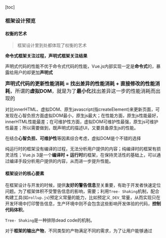 [toc]

### 框架设计预览

#### 权衡的艺术

> 框架设计里到处都体现了权衡的艺术

**命令式框架关注过程，声明式框架关注结果**

声明式代码的性能不优于命令式代码的性能，Vue.js内部实现一定是**命令式**的，暴露给用户的却更加**声明式**

<font size="3">**声明式代码的更新性能消耗 = 找出差异的性能消耗 + 直接修改的性能消耗**，所谓的**虚拟DOM**，就是为了**最小化**找出差异这一步的性能消耗而出现的</font>

对比innerHTML、虚拟DOM、原生javascript(指createElement)来更新页面，可发现在心智负担方面虚拟DOM最小，原生js最大；在性能方面，原生js性能最好，innerHTML性能最差；在可维护性方面，虚拟DOM可维护性最强，原生js可维护性最差；所以需要做到，既声明式的描述UI，又要具备原生js的性能。

在结合**心智负担、可维护性**等因素综合考虑，虚拟DOM是个不错的选择

纯运行时的框架没有编译的过程，无法分析用户提供的内容；纯编译时的框架有损灵活性；Vue.js 3是一个**编译时 + 运行时**的框架，在保持灵活性的基础上，可以通过编译手段分析用户提供的内容，从而进一步提升性能。

#### 框架设计的核心要素

在框架设计与开发的时候，提供**友好的警告信息**至关重要，有助于开发者快速定位问题。为了框架体积不受警告信息的影响，需要；利用`Tree- Shaking`机制，配合构建工具(如`rollup.js`)预定义常量的能力，比如预定义`_DEV_`常量，从而实现只在开发环境中打印警告信息，生产环境中则不会包含这些影响开发体验的代码，**控制代码体积**。

`Tree- Shaking`是一种排除dead code的机制。

对于**框架的输出产物**，不同类型的产物满足不同的需求，为了让用户能够通过<script>标签直接引用并使用，我们需要输出 IIFE格式的资源，即立即调用的函数表达式。为了让用户能够通过 <script type="module"> 引用并使用，我们需要输出 ESM格式的资源。这里需要注意的是，ESM 格式的资源有两种：用于浏览器的 `esm-browser.js` 和用于打包工具的`esm-bundler.js` 它们的区别在于对预定义常量`_DEV_`的处理，前者直接将`_ DEV_ `常量替换为字面量 true 或false(从而控制需要`Tree-Shaking`的代码)，后者则将`_DEV_ `常量替换为` process.env.NODE_ ENV !=='production'` 语句。

框架的错误处理做得好坏直接决定了用户应用程序的健壮性，同时还决定了用户开发应月处理错误的心智负担。框架需要为用户提供统一的**错误处理接口**，这样用户可以通过注册自定的错误处理两数来处理全部的框架异常。

框架还需提供更加良好的`TypeScript`**类型支持**



#### Vue.js设计思路

本章中，介绍了声明式地描述 UI 的概念。vuejs 是一个声明式的框架，声明式的好处在于，它直接表达结果，用户不需要关注过程。vuejs采用模板的方式来描述UI，但它同样支持使用虛拟DOM 来描述 UI。虛拟DOM 要比模板更加灵活，但模板要比虚拟DOM 更加直观。

**渲染器**的作用是，把**虚拟 DOM** 对象渲染为真实DOM 元素。它的工作原理是递归地遍历虚拟 DOM 对象，并调用原生 DOM API 来完成真实DOM 的创建。渲染器的精髓在于后续的更新，它会通过 <font size="3">**DIFF算法**</font>找出变更点，并且只会更新需要更新的内容。

组件其实就是**一组虛拟DOM元素的封装**，它可以是一个返回虛拟DOM 的函数，也可以是一个对象，但这个对象下必须要有一个函数，用来产出组件要渲染的虚拟 DOM。渲染器在渲染组件时，会先获取组件要渲染的内容，即执行组件的渲染函数并得到其返回值，称之为 subtree，最后再递归地调用渲染器将 subtree 渲染出来即可。

Vuejs 的模板会被一个叫作**编译器**的程序编译为渲染函数，编译器、渲染器都是 Vue.js 的核心组成部分，它们共同构成一个有机的整体，不同模块之间互相配合，进一步提升框架性能。

<img src="https://raw.githubusercontent.com/zhedieya/MyPics/main/typora-img/image-20230215235745491.png" alt="image-20230215235745491" style="zoom:50%;" />



### 响应系统

#### 响应系统的作用与实现

```js
const obj = {text: 'cyk'}
function effect() {
  document.body.innerText = obj.text
}
```

希望值变化后，副作用函数effect会重新执行，更新数据，为了实现响应式数据，可以先发现两点线索：

- 当副作用函数执行时会出发obj.text的**读取**操作
- 当修改obj.text时，会出发字段obj.text的**设置**操作

初始想法是当读取obj.text字段时，可以将副作用函数存储到一个“桶”里，这样，当设置obj.text时，再将该副作用函数取出来执行即可。

在Vue3中，使用代理对象`Proxy`来拦截一个对象属性的读取和设置操作

初始版本直接通过名字(effect)来获取副作用函数，很不方便，后来完善后：

- 当**读取**操作发生时，将副作用函数收集到桶里
- 当**设置**操作发生时，从桶中取出副作用函数并执行

通过注册全局变量来存储被注册的副作用函数，解决了上述问题，不过也发现，由于**没有在副作用函数与被操作的目标字段之间建立明确的联系**，导致无论读取的是什么属性，都会收集副作用函数；无论设置的是什么属性，都会把桶里的副作用函数取出并执行。这需要重新设计桶的结构，不能再简单的使用一个Set作为桶了。

```js
function effect(function effectFn(){
  document.body.innerText = obj.text
})
```

此段代码存在三个角色

- 被操作的代理对象obj
- 被操作的字段名text
- 使用effect函数注册的副作用函数effectFn

若用target代表一个代理对象所代理的原始对象，用key来表示被操作的字段名，用effectFn来表示被注册的副作用函数，那么可以建立如下的关系

```shell
--target
     --key
        --effectFn
```

选择`WeakMap`来存储副作用函数和目标字段的关系，选择`WeakMap`来存储是因为WeakMap对key是弱引用，若用户侧对代码对target没有任何引用，target会被垃圾回收器回收。

<img src="https://raw.githubusercontent.com/zhedieya/MyPics/main/typora-img/image-20230217001550046.png" alt="image-20230217001550046" style="zoom:30%;" align='left'/>

<img src="https://raw.githubusercontent.com/zhedieya/MyPics/main/typora-img/image-20230217002243702.png" alt="image-20230217002243702" style="zoom:50%;" align="left"/>

```js
// 存储副作用函数的桶
const bucket = new WeakMap()
// 原始数据
const data = { text: 'hello world' }

const obj = new Proxy(data, {
  // 拦截对象属性的读取
  get(target, key) {
    // 收集依赖，将副作用函数添加进桶
    track(target, key)
    return target[key]
  },
  // 拦截对象属性的设置
  set(target, key, newVal) {
    target[key] = newVal
    // 触发变化，将副作用函数从桶中取出并执行
    trigger(target, key)
  },
})

//在get拦截函数内调用track函数追踪变化，收集依赖
function track(target, key) {
  if (!activeEffect) return
  // 根据target从桶里拿到depsMap，值是Map(key --> effects)
  let depsMap = bucket.get(target)
  // 若不存在，创建一个Map并与target关联
  if (!depsMap) bucket.set(target, (depsMap = new Map()))
  // 根据key从depsMap里拿到deps，是Set类型，存放着与key相关的副作用函数effects
  let deps = depsMap.get(key)
  // 若不存在，创建一个Set并与key关联
  if (!deps) depsMap.set(key, (deps = new Set()))
  deps.add(activeEffect)
}

//在set拦截函数内调用trigger函数触发变化
function trigger(target, key) {
  const depsMap = bucket.get(target)
  if (!depsMap) return
  const effects = depsMap.get(key)
  effects && effects.forEach((fn) => fn())
}

// 用一个全局变量存储当前激活的 effect 函数
let activeEffect = undefined
function effect(fn) {
  // 当调用 effect 注册副作用函数时，将副作用函数复制给 activeEffect
  activeEffect = fn
  // 执行副作用函数
  fn()
}

effect(() => {
  console.log('effect run')
  document.body.innerText = obj.text
})

setTimeout(() => {
  obj.text = 'hello vue3'
}, 1000)
```

以上便是一个相对完善的响应式系统

如此就完备了吗？ 当然不是，首先便是**分支切换**

```js
 const data = { ok: true, text: 'hello world' }
 const obj = new Proxy(data, { /* ... */ })

 effect(function effectFn() {
   document.body.innerText = obj.ok ? obj.text : 'not'
 })
```

根据上述代码，可知由于字段obj.ok的初始值为`true`，所以副作用函数首先会被字段data.ok和data.text所对应的依赖集合收集，当obj.ok的值改为`false`时，会触发副作用函数重新执行，由于此时obj.text不会被执行，所以理想状态下副作用函数effectFn不应该被obj.text所对应的依赖集合收集，但目前我们的代码实现不了这一点，**会产生遗留的副作用函数**，因为我们只要修改了obj.text的值，effect都会重新执行，即使innerText的值不需要变化。

解决这个问题也很简单，只需在每次执行副作用函数后，将它从所有相关的依赖集合中删除，因此需要重新设计部分函数。

在`track`中完成对依赖集合的收集

```js
function track(target, key) {
  /* if (!activeEffect) return // 没有正在执行的副作用函数 直接返回 
  let depsMap = bucket.get(target)
  if (!depsMap) {
    bucket.set(target, (depsMap = new Map()))
  }
  let deps = depsMap.get(key)
  if (!deps) {
    depsMap.set(key, (deps = new Set()))
  } */
  // deps就是与当前副作用函数相关的依赖集合
  deps.add(activeEffect)
  // 将该依赖集合存储到activeEffect.deps中
  activeEffect.deps.push(deps)
}
```

<img src="https://raw.githubusercontent.com/zhedieya/MyPics/main/typora-img/image-20230219225137550.png" alt="image-20230219225137550" style="zoom:40%;" align="left" />

有了这个联系后，我们就可以在每次副作用函数执行时，获取到所有相关联的依赖集合，进而将副作用函数从依赖集合中删除

```js
// 用一个全局变量存储当前激活的 effect 函数
let activeEffect
function effect(fn) {
  const effectFn = () => {
    cleanup(effectFn)
    // 当调用 effect 注册副作用函数时，将副作用函数复制给 activeEffect
    activeEffect = effectFn
    fn()
  }
  // activeEffect.deps 用来存储所有与该副作用函数相关的依赖集合
  effectFn.deps = []
  // 执行副作用函数
  effectFn()
}

function cleanup(effectFn) {
  for (let i = 0; i < effectFn.deps.length; i++) {
    const deps = effectFn.deps[i]
    deps.delete(effectFn)
  }
  effectFn.deps.length = 0
}
```

但此时依然没完，问题出现在`trigger`函数中，在该函数内部会遍历effect集合并执行副作用函数，由于是个Set集合，根据语言规范描述，当调用forEach遍历Set集合时，如果一个值已经被访问过了，但该值被删除并重新添加到了集合，若此时forEach没有遍历结束，那么该值会重新被访问，所以会出现类似`set.delete(1)  set.add(1)`这样的代码，会导致无限执行，解决方法是构造一个新的Set集合并遍历。

```js
 function trigger(target, key) {
  const depsMap = bucket.get(target)
  if (!depsMap) return
  const effects = depsMap.get(key)

  const effectsToRun = new Set()
  effects && effects.forEach((effectFn) => effectsToRun.add(effectFn))
  effectsToRun.forEach((effectFn) => effectFn())
  // effects && effects.forEach(effectFn => effectFn())
}
```

**嵌套的effect：**

对于Vue.js来说，渲染函数是会运行在一个effect()函数中的，所以当组件发生嵌套时，也会发生effect()嵌套，上述代码目前不支持effect()嵌套，问题出在我们实现的effect函数与activeEffect上，我们是用的全局变量activeEffect来存储通过effect函数注册的副作用函数，这意味着当副作用函数发生嵌套时，内层副作用函数的执行会覆盖activeEffect的值，这时如果再有响应式数据执行依赖收集，即使这个响应式数据是在外层副作用函数中读取的，它们收集到的副作用函数也都会是内层副作用函数。

我们需要一个**副作用函数栈effectStack**，当副作用函数执行时，会被压入栈，执行完毕后会被弹出，并始终让activeEffect指向栈顶顶副作用函数，这样就能做到一个响应式数据只会收集直接读取其值的副作用函数。

```js
// 用一个全局变量存储当前激活的 effect 函数
let activeEffect
const effectStack = []
function effect(fn) {
  const effectFn = () => {
    cleanup(effectFn)
    // 当调用 effect 注册副作用函数时，将副作用函数赋值给 activeEffect
    activeEffect = effectFn
    // 调用前将当前副作用函数压入栈中
    effectStack.push(effectFn)
    fn()
    // 副作用函数执行后，将当前副作用函数从栈中弹出
    effectStack.pop()
    activeEffect = effectStack[effectStack.length - 1]
  }
  // activeEffect.deps 用来存储所有与该副作用函数相关的依赖集合
  effectFn.deps = []
  // 执行副作用函数
  effectFn()
}
```

**避免无限递归循环**

实现一个完善的响应式系统需要考虑诸多细节，无限递归循环自然要考虑在内

```js
const data = {foo: 1}
const obj = new Proxy(data, {/*...*/})

effect(() => obj.foo++)
```

该注册的副作用函数的自增操作，会引起栈溢出，自增操作分开来看实际上是这样的：

```js
obj.foo = obj.foo + 1
```

在这个语句中，既会读取obj.foo的值，又会设置obj.foo的值，代码执行流程如下：首先读取obj.foo，触发`track`操作，将当前副作用函数收集到桶中，接着+1再赋值给obj.foo，会触发`trigger`操作，把桶里的副作用函数取出来执行，但问题是该副作用函数正在执行中，还没执行完毕就要开始下次执行，会导致无限递归地调用自己，爆栈。

分析问题后发现，读取和设置操作是在同一个副作用函数里的，此时无论时`track`还是`trigger`时收集的副作用函数，都是activeEffect。所以我们可以在trigger动作发生的时候增加守卫条件：**如果 trigger 触发执行的副作用函数与当前正在执行的副作用函数相同，则不触发执行**。

```js
function trigger(target, key) {
   const depsMap = bucket.get(target)
   if (!depsMap) return
   const effects = depsMap.get(key)

   const effectsToRun = new Set()
   effects && effects.forEach(effectFn => {
     // 如果 trigger 触发执行的副作用函数与当前正在执行的副作用函数相同，则不触发执行
     if (effectFn !== activeEffect) {  // 新增
       effectsToRun.add(effectFn)
     }
   })
   effectsToRun.forEach(effectFn => effectFn())
 }
```

**调度执行**

可调度性是响应系统非常重要的特性，所谓可调度，即是当trigger动作触发副作用函数重新执行时，有能力决定副作用函数执行的时机、次数以及方式。

可以为effect函数设计一个选项参数options，允许用户指定调度器：

```js
effect(
  () => {
    // ......
  },
  // options
  {
    scheduler: (fn) => {
      console.log('scheduler run')
    },
  }
)
```

同时在`effect`函数内部需要把options选项挂载到对应的副作用函数上：

```js
function effect(fn, options = {}) {
  const effectFn = () => {
    // ......
  }
  // 将 options 挂载到 effectFn 上
  effectFn.options = options
  // activeEffect.deps 用来存储所有与该副作用函数相关的依赖集合
  effectFn.deps = []
  // 执行副作用函数
  effectFn()
}
```

有了调度函数，在`trigger`函数中触发副作用函数重新执行时，就可以直接调用用户传递的调度器函数，将控制权交给用户：

```js
function trigger(target, key) {
  // .......
  effectsToRun.forEach((effectFn) => {
    // 如果副作用函数有 调度器，则调用调度器，并将副作用函数作为参数传入
    if (effectFn.options.scheduler) {
      effectFn.options.scheduler(effectFn)
    } else {
      effectFn()
    }
  })
}
```

编写如下的调度器函数，原本需要打印1 2 3 4的副作用函数会跳过中间的过程直接打印1 4，Vue.js里，连续**多次修改响应式数据只会触发一次更新**，也是实现了个类似思路的更加完善的调度器。

```js
const data = { foo: 1 }

// 若同一个副作用函数被多次添加，Set的特性会使其去重
const jobQueue = new Set()
// 用一个 Promise 来保证 jobQueue 中的副作用函数是异步执行的
const p = Promise.resolve()

// 用一个变量 isFlushing 来标识是否正在刷新队列
let isFlushing = false
// 该函数作用是，在一个周期内，只执行一次 jobQueue 中的副作用函数
function flushJob() {
  if (isFlushing) return
  isFlushing = true
  p.then(() => {
    jobQueue.forEach((job) => job())
  }).finally(() => {
    isFlushing = false
  })
}

effect(
  () => {
    console.log(obj.foo) // 1  3
  },
  {
    scheduler(fn) {
      // 每次调度时，将副作用函数添加到 jobQueue 中
      jobQueue.add(fn)
      // 调用 flushJob 函数，执行将 jobQueue 中的副作用函数
      flushJob()
    },
  }
)

obj.foo++
obj.foo++
obj.foo++
```

##### 计算属性computed与lazy

综合以上那些内容，可以实现Vue.js一个非常有特色有重要的能力-**计算属性**；在实现计算属性前，先来关注懒执行的effect，即不立即执行传递给effect的副作用函数。

修改`effect`的函数实现，若存在lazy选项，不会立即执行副作用函数，并将副作用函数作为返回值返回。

```js
function effect(fn, options = {}) {
  const effectFn = () => {
    // ......
  }
  // .....
  // 如果传入 lazy 选项，则不会立即执行副作用函数
  if (!options.lazy) {
    effectFn()
  }
  return effectFn
}
```

可以手动执行

```js
const effectFn = effect(() => console.log(obj.foo), { lazy: true })
effectFn() // 手动执行
```

仅仅能手动执行，作用不大，可以将传递给effect的函数作为一个getter，那么这个getter函数可以返回任何值。

```js
const effectFn = effect(() => obj.foo + 1, { lazy: true })
// 得到getter的返回值
const value = effectFn()
```

只需对`effect`进行小修改便可：

```js
function effect(fn, options = {}) {
  const effectFn = () => {
    // .....
    // 存储fn的执行结果
    const res = fn()
    // .....
    return res
  }
  // .....
  // 如果传入 lazy 选项，则不会立即执行副作用函数
  if (!options.lazy) {
    effectFn()
  }
  return effectFn
}
```

接下来便可开始实现计算属性了：

```js
function computed(getter) {
  // 传入的 getter 函数作为副作用函数
  const effectFn = effect(getter, { lazy: true })

  const obj = {
    // 当读取value时才执行effectFn
    get value() {
      return effectFn()
    },
  }
  return obj
}
```

不过上面👆实现的计算属性只做到了懒计算，做不到对值进行缓存，多次访问sunRes.value会导致effectFn多次计算，即使依赖的属性值obj.foo + obj.bar并没有变化。

```js
const sumRes = computed(() => obj.foo + obj.bar)

console.log(sumRes.value)
```

为了解决这个问题，就需要在实现computed函数时，添加对值进行缓存的功能。

```js
function computed(getter) {
  let value
  let dirty = true

  const effectFn = effect(getter, {
    lazy: true,
    // 添加调度器，在调度器中将 dirty 置为 true
    scheduler() {
      if (!dirty) {
        dirty = true
        // 当计算属性依赖的响应式数据发生变化时，手动调用trigger出触发响应
        trigger(obj, 'value')
      }
    },
  })

  const obj = {
    get value() {
      if (dirty) {
        value = effectFn()
        dirty = false
      }
      // 读取value时，手动调用track触发依赖收集
      track(obj, 'value')
      return value
    },
  }

  return obj
}
```

第一次访问value值后，变量dirty就会设置为false，会导致即使修改了obj.foo的值，都不会重新计算了，所以就需要在调度器里重置dirty为true，依赖值发生变化时才会重新计算。调度器函数在这里只有依赖值改变了才会触发，因为如果没有改变就不会走set拦截，不会被trigger调用副作用函数。

手动trigger和track的原因是，对于计算属性内部的getter函数来说，它里面访问的响应式数据只会把computed内部的effect收集为依赖；而把计算属性用于另一个effect时，会发生effect嵌套，外层的effect不会被内层effect中的响应式数据收集，所以需要手动调用track来追踪，手动调用trigger来响应。

```js
effect(() => {
  console.log(sumRes.value)
})
```

即对于如下代码来说：

```js
effect(function effectFn) {
  console.log(sumRes.value)
}
```

会建立这样的联系：

```bash
--computed(obj)
     --value
        --effectFn
```

<img src="https://raw.githubusercontent.com/zhedieya/MyPics/main/typora-img/image-20230226214220706.png" alt="image-20230226214220706" style="zoom:50%;" />

关于该依赖关系的理解：[issue--77](https://github.com/HcySunYang/code-for-vue-3-book/issues/77)

##### watch

watch的本质就是观测一个响应式数据，当数据发生变化时通知并执行相应的回调函数，本质上就是利用了effect以及options.scheduler选项。

`traverse()`函数实际上就是对一个对象做深层递归遍历，因为遍历过程中就是对一个子属性的访问，会触发它们的 getter 过程，这样就可以track收集到相应的依赖，这样，当深层次对象变化的时候，就会trigger相应的副作用函数更新。

在实现获取旧值和新值中，主要依靠了lazy选项创建了懒执行的effect，手动调用effectFn函数得到的返回值就是旧值，当变化发生并处罚scheduler调度函数执行时，会重新调用effectFn函数并得到新值，并通过回调函数传递出来。

```js
function watch(source, cb) {
  let getter
  // 如果 source 是一个函数，则直接将 source 赋值给 getter
  if (typeof source === 'function') {
    getter = source
  } else {
    // 调用traverse递归读取source中的所有属性
    getter = () => traverse(source)
  }

  let oldValue, newValue
  const effectFn = effect(() => getter, {
    lazy: true,
    scheduler() {
      newValue = getter()
      cb(newValue, oldValue)
      oldValue = newValue
    },
  })
  oldValue = effectFn()
}

function traverse(value, seen = new Set()) {
  if (typeof value !== 'object' || value === null || seen.has(value)) return
  seen.add(value)
  for (const k in value) {
    traverse(value[k], seen)
  }
  return value
}
```

**立即执行的watch与回调执行时机**

实现立即执行的watch，可以将scheduler调度函数封装成通用函数，分别在初始化和变更时执行它

flush值为post时，代表调度函数需要将副作用函数放到一个微任务队列中，并等待DOM更新结束后再执行

```js
function watch(source, cb, options = {}) {
  let getter
  if (typeof source === 'function') {
    getter = source
  } else {
    getter = () => traverse(source)
  }

  let oldValue, newValue
  // 封装scheduler调度函数是为了控制执行时机
  const job = () => {
    newValue = effectFn()
    cb(oldValue, newValue)
    oldValue = newValue
  }

  const effectFn = effect(
    // 执行 getter
    () => getter(),
    {
      lazy: true,
      scheduler: () => {
        // 在调度函数中判断flush是否为post，如果是则将调度函数放入微任务队列中
        if (options.flush === 'post') {
          const p = Promise.resolve()
          p.then(job)
        } else {
          job()
        }
      },
    }
  )
  // 如果传入 immediate 选项，则立即执行job，从而触发副作用函数
  if (options.immediate) {
    job()
  } else {
    oldValue = effectFn()
  }
}
```

**过期的副作用**

过期的副作用函数会导致竞态问题，即连续执行两次watch的回调，调用两次接口，第二次接口可能比第一次接口返回值的速度要快，导致原本应该获得的第二次的返回值被第一次的返回值给覆盖。

Vue.js里，watch函数的回调函数接受第三个参数onInvalidate [watch api](https://cn.vuejs.org/api/reactivity-core.html#watch)，用于注册副作用清理的回调函数。该回调函数会在副作用下一次重新执行前调用，可以用来清除无效的副作用，例如等待中的异步请求。

```js
  let oldValue, newValue
  // cleanup用来存储用户注册的过期回调
  let cleanup
  function onInvalidate(fn) {
    cleanup = fn
  }

  const job = () => {
    newValue = effectFn()
    // 在调用回调函数cb前，先调用过期回调
    if (cleanup) {
      cleanup()
    }
    cb(oldValue, newValue, onInvalidate)
    oldValue = newValue
  }
```

第一次修改是立即执行的，这会导致 watch 的回调函数执行。由于我们在回调函数内调用了 onInvalidate，所以会注册一个过期回调，接着发送请求A。假设请求 A 需要 1000ms 才能返回结果，而我们在 200ms 时第二次修改了 obj.foo 的值，这又会导致 watch 的回调函数执行。这时要注意的是，在我们的实现中，每次执行回调函数之前要先检查过期回调是否存在，如果存在，会优先执行过期回调。由于在 watch 的回调函数第一次执行的时候，我们已经注册了一个过期回调，所以在watch 的回调函数第二次执行之前，会优先执行之前注册的过期回调，这会使得第一次执行的副作用函数内闭包的变量 expired 的值变为 true，即副作用函数的执行过期了。于是等请求 A 的结果返回时，其结果会被抛弃，从而避免了过期的副作用函数带来的影响，

```js
watch(
  () => obj.foo,
  async (newVal, oldVal, onInvalidate) => {
    let valid = true
    onInvalidate(() => {
      valid = false
    })
    const res = await fetch()

    if (!valid) return

    finallyData = res
    console.log(finallyData)
  },
)
```

